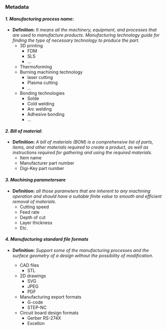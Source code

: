 ### Metadata

#### *1. Manufacturing process name:* 
- **Definition:** *It means all the machinery, equipment, and processes that are used to manufacture products. Manufacturing technology guide for finding the type of necessary technology to produce the part.*
   - 3D printing
      - FDM
      - SLS
      - ... 
   - Thermoforming
   - Burning machining technology 
      - laser cutting
      - Plasma cutting
      - ... 
   - Bonding technologies 
      - Solde
      - Cold welding
      - Arc welding
      - Adhesive bonding 
      - ...
#### *2. Bill of material:*
- **Definition:** *A bill of materials (BOM) is a comprehensive list of parts, items, and other materials required to create a product, as well as instructions required for gathering and using the required materials.* 
   - Item name
   - Manufacturer part number
   - Digi-Key part number   

#### *3. Machining  parametersare*
- **Definition:** *all those parameters that are inherent to any machining operation and should have a suitable finite value to smooth and efficient removal of materials.*
   - Cutting speed
   - Feed rate 
   - Depth of cut
   - Layer thickness
   - Etc. 
#### *4. Manufacturing standard file formats*
- **Definition:** *Support some of the manufacturing processes and the surface geometry of a design without the possibility of modification.* 

   - CAD files
      - STL
   - 2D drawings 
      - SVG
      - JPEG 
      - PDF 
   - Manufacturing export formats 
      - G-code
      - STEP-NC
   - Circuit board design formats
      - Gerber RS-274X
      - Excellon
  
